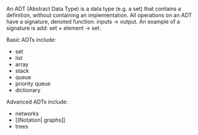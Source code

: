 An ADT (Abstract Data Type) is a data type (e.g. a set) that contains a definition, without containing an implementation. All operations on an ADT have a signature, denoted function: inputs → output. An example of a signature is add: set × element → set.

Basic ADTs include:
- set
- list
- array
- stack
- queue
- priority queue
- dictionary

Advanced ADTs include:
- networks
- [[Notation| graphs]]
- trees
